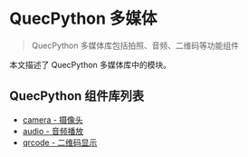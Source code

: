 # QuecPython 多媒体

> QuecPython 多媒体库包括拍照、音频、二维码等功能组件

本文描述了 QuecPython 多媒体库中的模块。

## QuecPython 组件库列表

- [camera - 摄像头](./camera.md)
- [audio - 音频播放](./audio.md)
- [qrcode - 二维码显示](./qrcode.md)